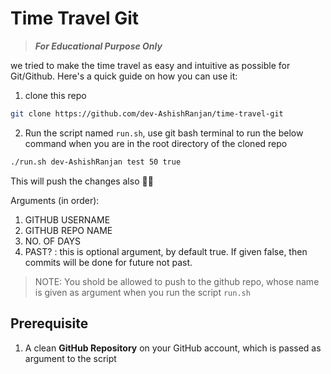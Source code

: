 # Time Travel Git

> **_For Educational Purpose Only_**

we tried to make the time travel as easy and intuitive as possible for Git/Github. Here's a quick guide on how you can use it:

1. clone this repo

```sh
git clone https://github.com/dev-AshishRanjan/time-travel-git
```

2. Run the script named `run.sh`, use git bash terminal to run the below command when you are in the root directory of the cloned repo

```sh
./run.sh dev-AshishRanjan test 50 true
```

This will push the changes also 👍🏽

Arguments (in order):

1. GITHUB USERNAME
2. GITHUB REPO NAME
3. NO. OF DAYS
4. PAST? : this is optional argument, by default true. If given false, then commits will be done for future not past.

> NOTE: You shold be allowed to push to the github repo, whose name is given as argument when you run the script `run.sh`

## Prerequisite

1. A clean **GitHub Repository** on your GitHub account, which is passed as argument to the script
